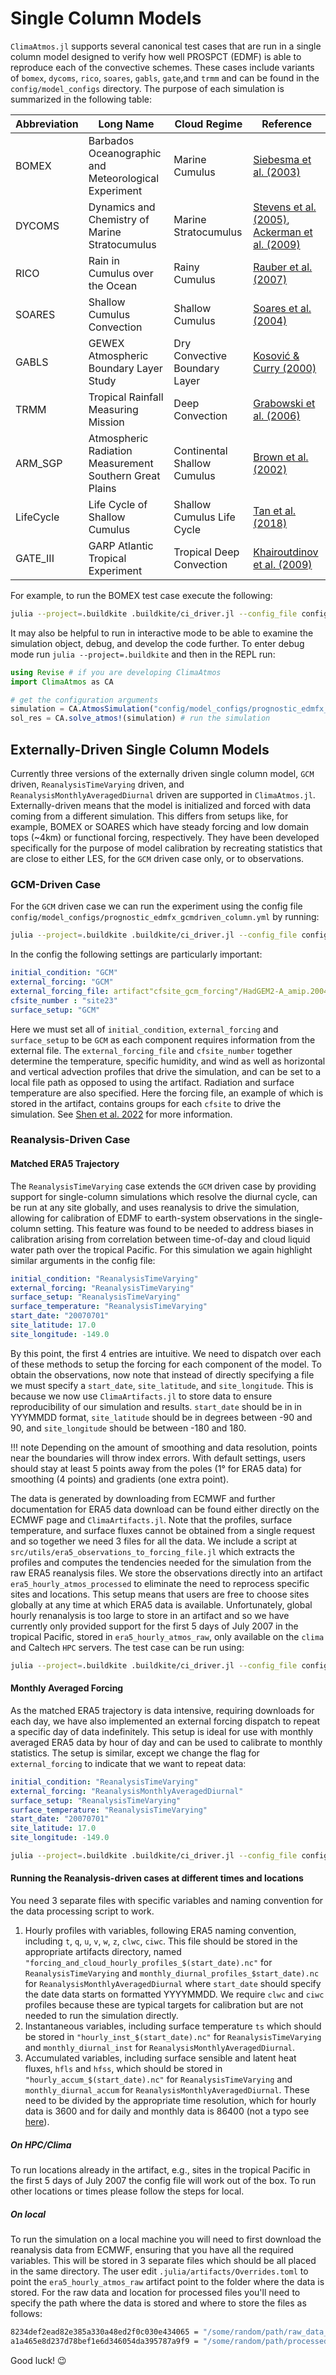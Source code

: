 # Single Column Models
`ClimaAtmos.jl` supports several canonical test cases that are run in a single column model designed to verify how well PROSPCT (EDMF) is able to reproduce each of the convective schemes. These cases include variants of `bomex`, `dycoms`, `rico`, `soares`, `gabls`, `gate`,and `trmm` and can be found in the `config/model_configs` directory. The purpose of each simulation is summarized in the following table:

| Abbreviation | Long Name | Cloud Regime | Reference |
|--------------|-----------|--------------|-----------|
| BOMEX | Barbados Oceanographic and Meteorological Experiment | Marine Cumulus | [Siebesma et al. (2003)](https://doi.org/10.1175/1520-0469(2003)60<1201:ALESIS>2.0.CO;2) |
| DYCOMS | Dynamics and Chemistry of Marine Stratocumulus | Marine Stratocumulus | [Stevens et al. (2005)](https://doi.org/10.1175/MWR2930.1), [Ackerman et al. (2009)](https://doi.org/10.1175/2008MWR2582.1) |
| RICO | Rain in Cumulus over the Ocean | Rainy Cumulus | [Rauber et al. (2007)](https://doi.org/10.1175/BAMS-88-12-1912) |
| SOARES | Shallow Cumulus Convection | Shallow Cumulus | [Soares et al. (2004)](https://doi.org/10.1256/qj.03.223) |
| GABLS | GEWEX Atmospheric Boundary Layer Study | Dry Convective Boundary Layer | [Kosović & Curry (2000)](https://doi.org/10.1175/1520-0469(2000)057<1052:ALESSO>2.0.CO;2) |
| TRMM | Tropical Rainfall Measuring Mission | Deep Convection | [Grabowski et al. (2006)](https://doi.org/10.1256/qj.04.147) |
| ARM_SGP | Atmospheric Radiation Measurement Southern Great Plains | Continental Shallow Cumulus | [Brown et al. (2002)](https://doi.org/10.1256/qj.01.202) |
| LifeCycle | Life Cycle of Shallow Cumulus | Shallow Cumulus Life Cycle | [Tan et al. (2018)](https://doi.org/10.1002/2017MS001162) |
| GATE_III | GARP Atlantic Tropical Experiment | Tropical Deep Convection | [Khairoutdinov et al. (2009)](https://doi.org/10.3894/JAMES.2009.1.15) |

For example, to run the BOMEX test case execute the following:
```bash
julia --project=.buildkite .buildkite/ci_driver.jl --config_file config/model_configs/prognostic_edmfx_bomex_column.yml --job_id bomex
```
It may also be helpful to run in interactive mode to be able to examine the simulation object, debug, and develop the code further. To enter debug mode run `julia --project=.buildkite` and then in the REPL run:
```julia
using Revise # if you are developing ClimaAtmos
import ClimaAtmos as CA

# get the configuration arguments
simulation = CA.AtmosSimulation("config/model_configs/prognostic_edmfx_bomex_column.yml")
sol_res = CA.solve_atmos!(simulation) # run the simulation
```

## Externally-Driven Single Column Models
Currently three versions of the externally driven single column model, `GCM` driven, `ReanalysisTimeVarying` driven, and `ReanalysisMonthlyAveragedDiurnal` driven are supported in `ClimaAtmos.jl`. Externally-driven means that the model is initialized and forced with data coming from a different simulation. This differs from setups like, for example, BOMEX or SOARES which have steady forcing and low domain tops (~4km) or functional forcing, respectively. They have been developed specifically for the purpose of model calibration by recreating statistics that are close to either LES, for the `GCM` driven case only, or to observations.

### GCM-Driven Case
For the `GCM` driven case we can run the experiment using the config file `config/model_configs/prognostic_edmfx_gcmdriven_column.yml` by running:
```bash
julia --project=.buildkite .buildkite/ci_driver.jl --config_file config/model_configs/prognostic_edmfx_gcmdriven_column.yml --job_id gcm_driven_scm
```
In the config the following settings are particularly important:
```YAML
initial_condition: "GCM"
external_forcing: "GCM"
external_forcing_file: artifact"cfsite_gcm_forcing"/HadGEM2-A_amip.2004-2008.07.nc
cfsite_number : "site23"
surface_setup: "GCM"
```
Here we must set all of `initial_condition`, `external_forcing` and `surface_setup` to be `GCM` as each component requires information from the external file. The `external_forcing_file` and `cfsite_number` together determine the temperature, specific humidity, and wind as well as horizontal and vertical advection profiles that drive the simulation, and can be set to a local file path as opposed to using the artifact. Radiation and surface temperature are also specified. Here the forcing file, an example of which is stored in the artifact, contains groups for each `cfsite` to drive the simulation. See [Shen et al. 2022](https://agupubs.onlinelibrary.wiley.com/doi/full/10.1029/2021MS002631) for more information.

### Reanalysis-Driven Case
#### Matched ERA5 Trajectory
The `ReanalysisTimeVarying` case extends the `GCM` driven case by providing support for single-column simulations which resolve the diurnal cycle, can be run at any site globally, and uses reanalysis to drive the simulation, allowing for calibration of EDMF to earth-system observations in the single-column setting. This feature was found to be needed to address biases in calibration arising from correlation between time-of-day and cloud liquid water path over the tropical Pacific. For this simulation we again highlight similar arguments in the config file:
```YAML
initial_condition: "ReanalysisTimeVarying"
external_forcing: "ReanalysisTimeVarying"
surface_setup: "ReanalysisTimeVarying"
surface_temperature: "ReanalysisTimeVarying"
start_date: "20070701"
site_latitude: 17.0
site_longitude: -149.0
```
By this point, the first 4 entries are intuitive. We need to dispatch over each of these methods to setup the forcing for each component of the model. To obtain the observations, now note that instead of directly specifying a file we must specify a `start_date`, `site_latitude`, and `site_longitude`. This is because we now use `ClimaArtifacts.jl` to store data to ensure reproducibility of our simulation and results. `start_date` should be in in YYYMMDD format, `site_latitude` should be in degrees between -90 and 90, and `site_longitude` should be between -180 and 180. 

!!! note
    Depending on the amount of smoothing and data resolution, points near the boundaries will throw index errors. With default settings, users should stay at least 5 points away from the poles (1° for ERA5 data) for smoothing (4 points) and gradients (one extra point).

The data is generated by downloading from ECMWF and further documentation for ERA5 data download can be found either directly on the ECMWF page and `ClimaArtifacts.jl`. Note that the profiles, surface temperature, and surface fluxes cannot be obtained from a single request and so together we need 3 files for all the data. We include a script at `src/utils/era5_observations_to_forcing_file.jl` which extracts the profiles and computes the tendencies needed for the simulation from the raw ERA5 reanalysis files. We store the observations directly into an artifact `era5_hourly_atmos_processed` to eliminate the need to reprocess specific sites and locations. This setup means that users are free to choose sites globally at any time at which ERA5 data is available. Unfortunately, global hourly renanalysis is too large to store in an artifact and so we have currently only provided support for the first 5 days of July 2007 in the tropical Pacific, stored in `era5_hourly_atmos_raw`, only available on the `clima` and Caltech `HPC` servers. The test case can be run using: 
```bash
julia --project=.buildkite .buildkite/ci_driver.jl --config_file config/model_configs/prognostic_edmfx_tv_era5driven_column.yml --job_id era5driven
```

#### Monthly Averaged Forcing
As the matched ERA5 trajectory is data intensive, requiring downloads for each day, we have also implemented an external forcing dispatch to repeat a specific day of data indefinitely. This setup is ideal for use with monthly averaged ERA5 data by hour of day and can be used to calibrate to monthly statistics. The setup is similar, except we change the flag for `external_forcing` to indicate that we want to repeat data: 
```YAML
initial_condition: "ReanalysisTimeVarying"
external_forcing: "ReanalysisMonthlyAveragedDiurnal"
surface_setup: "ReanalysisTimeVarying"
surface_temperature: "ReanalysisTimeVarying"
start_date: "20070701"
site_latitude: 17.0
site_longitude: -149.0
```
```bash
julia --project=.buildkite .buildkite/ci_driver.jl --config_file config/model_configs/prognostic_edmfx_diurnal_scm_imp.yml --job_id bomex
```

#### Running the Reanalysis-driven cases at different times and locations
You need 3 separate files with specific variables and naming convention for the data processing script to work.
1. Hourly profiles with variables, following ERA5 naming convention, including `t`, `q`, `u`, `v`, `w`, `z`, `clwc`, `ciwc`. This file should be stored in the appropriate artifacts directory, named `"forcing_and_cloud_hourly_profiles_$(start_date).nc"` for `ReanalysisTimeVarying` and `monthly_diurnal_profiles_$start_date).nc` for `ReanalysisMonthlyAveragedDiurnal` where `start_date` should specify the date data starts on formatted YYYYMMDD. We require `clwc` and `ciwc` profiles because these are typical targets for calibration but are not needed to run the simulation directly.
2. Instantaneous variables, including surface temperature `ts` which should be stored in `"hourly_inst_$(start_date).nc"` for `ReanalysisTimeVarying` and `monthly_diurnal_inst` for `ReanalysisMonthlyAveragedDiurnal`.
3. Accumulated variables, including surface sensible and latent heat fluxes, `hfls` and `hfss`, which should be stored in `"hourly_accum_$(start_date).nc"` for `ReanalysisTimeVarying` and `monthly_diurnal_accum` for `ReanalysisMonthlyAveragedDiurnal`. These need to be divided by the appropriate time resolution, which for hourly data is 3600 and for daily and monthly data is 86400 (not a typo see [here](https://confluence.ecmwf.int/display/CKB/ERA5%3A+data+documentation#ERA5:datadocumentation-Monthlymeans)).

##### On HPC/Clima
To run locations already in the artifact, e.g., sites in the tropical Pacific in the first 5 days of July 2007 the config file will work out of the box. To run other locations or times please follow the steps for local.

##### On local
To run the simulation on a local machine you will need to first download the reanalysis data from ECMWF, ensuring that you have all the required variables. This will be stored in 3 separate files which should be all placed in the same directory. The user edit `.julia/artifacts/Overrides.toml` to point the `era5_hourly_atmos_raw` artifact point to the folder where the data is stored. For the raw data and location for processed files you'll need to specify the path where the data is stored and where to store the files as follows:
```bash
8234def2ead82e385a330a48ed2f0c030e434065 = "/some/random/path/raw_data_dir" # for raw data
a1a465e8d237d78bef1e6d346054da395787a9f9 = "/some/random/path/processed_files" # for storing
```
Good luck! :wink:
